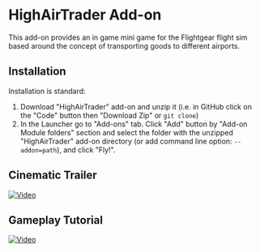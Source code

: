 # HighAirTrader Add-on

This add-on provides an in game mini game for the Flightgear flight sim based around the concept of transporting goods to different airports.

## Installation

Installation is standard:

1. Download "HighAirTrader" add-on and unzip it (i.e. in GitHub click on the "Code" button then "Download Zip" or `git clone`)
2. In the Launcher go to "Add-ons" tab. Click "Add" button by "Add-on Module folders" section and select the folder with the unzipped "HighAirTrader" add-on directory (or add command line option: `--addon=path`), and click "Fly!".

## Cinematic Trailer

[![Video](https://img.youtube.com/vi/mouhkIRHh_k/maxresdefault.jpg)](https://www.youtube.com/watch?v=mouhkIRHh_k)

## Gameplay Tutorial

[![Video](https://img.youtube.com/vi/VtL-F7PAUfg/maxresdefault.jpg)](https://www.youtube.com/watch?v=VtL-F7PAUfg)
